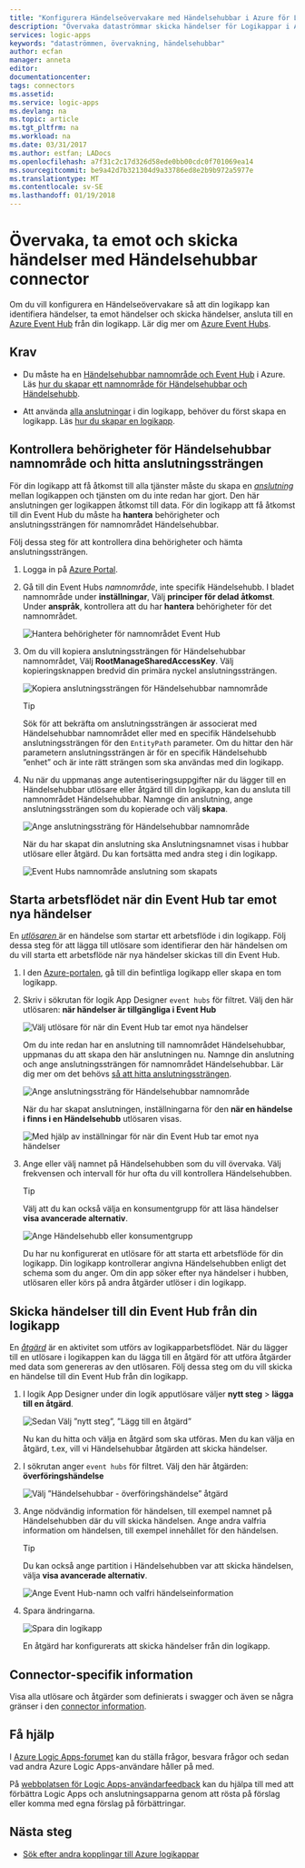```yaml
---
title: "Konfigurera Händelseövervakare med Händelsehubbar i Azure för Logikappar i Azure | Microsoft Docs"
description: "Övervaka dataströmmar skicka händelser för Logikappar i Azure med Azure Event Hubs och ta emot händelser"
services: logic-apps
keywords: "dataströmmen, övervakning, händelsehubbar"
author: ecfan
manager: anneta
editor: 
documentationcenter: 
tags: connectors
ms.assetid: 
ms.service: logic-apps
ms.devlang: na
ms.topic: article
ms.tgt_pltfrm: na
ms.workload: na
ms.date: 03/31/2017
ms.author: estfan; LADocs
ms.openlocfilehash: a7f31c2c17d326d58ede0bb00cdc0f701069ea14
ms.sourcegitcommit: be9a42d7b321304d9a33786ed8e2b9b972a5977e
ms.translationtype: MT
ms.contentlocale: sv-SE
ms.lasthandoff: 01/19/2018
---
```

# <a name="monitor-receive-and-send-events-with-the-event-hubs-connector"></a>Övervaka, ta emot och skicka händelser med Händelsehubbar connector

Om du vill konfigurera en Händelseövervakare så att din logikapp kan identifiera händelser, ta emot händelser och skicka händelser, ansluta till en [Azure Event Hub](https://azure.microsoft.com/services/event-hubs) från din logikapp. Lär dig mer om [Azure Event Hubs](../event-hubs/event-hubs-what-is-event-hubs.md).

## <a name="requirements"></a>Krav

* Du måste ha en [Händelsehubbar namnområde och Event Hub](../event-hubs/event-hubs-create.md) i Azure. Läs [hur du skapar ett namnområde för Händelsehubbar och Händelsehubb](../event-hubs/event-hubs-create.md). 

* Att använda [alla anslutningar](https://docs.microsoft.com/azure/connectors/apis-list) i din logikapp, behöver du först skapa en logikapp. Läs [hur du skapar en logikapp](../logic-apps/quickstart-create-first-logic-app-workflow.md).

<a name="permissions-connection-string"></a>
## <a name="check-event-hubs-namespace-permissions-and-find-the-connection-string"></a>Kontrollera behörigheter för Händelsehubbar namnområde och hitta anslutningssträngen

För din logikapp att få åtkomst till alla tjänster måste du skapa en [ *anslutning* ](./connectors-overview.md) mellan logikappen och tjänsten om du inte redan har gjort. Den här anslutningen ger logikappen åtkomst till data.
För din logikapp att få åtkomst till din Event Hub du måste ha **hantera** behörigheter och anslutningssträngen för namnområdet Händelsehubbar.

Följ dessa steg för att kontrollera dina behörigheter och hämta anslutningssträngen.

1.  Logga in på [Azure Portal](https://portal.azure.com "Azure Portal"). 

2.  Gå till din Event Hubs *namnområde*, inte specifik Händelsehubb. I bladet namnområde under **inställningar**, Välj **principer för delad åtkomst**. Under **anspråk**, kontrollera att du har **hantera** behörigheter för det namnområdet.

    ![Hantera behörigheter för namnområdet Event Hub](./media/connectors-create-api-azure-event-hubs/event-hubs-namespace.png)

3.  Om du vill kopiera anslutningssträngen för Händelsehubbar namnområdet, Välj **RootManageSharedAccessKey**. Välj kopieringsknappen bredvid din primära nyckel anslutningssträngen.

    ![Kopiera anslutningssträngen för Händelsehubbar namnområde](media/connectors-create-api-azure-event-hubs/find-event-hub-namespace-connection-string.png)

    > [!TIP]
    > Sök för att bekräfta om anslutningssträngen är associerat med Händelsehubbar namnområdet eller med en specifik Händelsehubb anslutningssträngen för den `EntityPath` parameter. Om du hittar den här parametern anslutningssträngen är för en specifik Händelsehubb ”enhet” och är inte rätt strängen som ska användas med din logikapp.

4.  Nu när du uppmanas ange autentiseringsuppgifter när du lägger till en Händelsehubbar utlösare eller åtgärd till din logikapp, kan du ansluta till namnområdet Händelsehubbar. Namnge din anslutning, ange anslutningssträngen som du kopierade och välj **skapa**.

    ![Ange anslutningssträng för Händelsehubbar namnområde](./media/connectors-create-api-azure-event-hubs/event-hubs-connection.png)

    När du har skapat din anslutning ska Anslutningsnamnet visas i hubbar utlösare eller åtgärd. 
    Du kan fortsätta med andra steg i din logikapp.

    ![Event Hubs namnområde anslutning som skapats](./media/connectors-create-api-azure-event-hubs/event-hubs-connection-created.png)

## <a name="start-workflow-when-your-event-hub-receives-new-events"></a>Starta arbetsflödet när din Event Hub tar emot nya händelser

En [ *utlösaren* ](../logic-apps/logic-apps-overview.md#logic-app-concepts) är en händelse som startar ett arbetsflöde i din logikapp. Följ dessa steg för att lägga till utlösare som identifierar den här händelsen om du vill starta ett arbetsflöde när nya händelser skickas till din Event Hub.

1.  I den [Azure-portalen](https://portal.azure.com "Azure-portalen"), gå till din befintliga logikapp eller skapa en tom logikapp.

2.  Skriv i sökrutan för logik App Designer `event hubs` för filtret. Välj den här utlösaren: **när händelser är tillgängliga i Event Hub**

    ![Välj utlösare för när din Event Hub tar emot nya händelser](./media/connectors-create-api-azure-event-hubs/find-event-hubs-trigger.png)

    Om du inte redan har en anslutning till namnområdet Händelsehubbar, uppmanas du att skapa den här anslutningen nu. Namnge din anslutning och ange anslutningssträngen för namnområdet Händelsehubbar. 
    Lär dig mer om det behövs [så att hitta anslutningssträngen](#permissions-connection-string).

    ![Ange anslutningssträng för Händelsehubbar namnområde](./media/connectors-create-api-azure-event-hubs/event-hubs-connection.png)

    När du har skapat anslutningen, inställningarna för den **när en händelse i finns i en Händelsehubb** utlösaren visas.

    ![Med hjälp av inställningar för när din Event Hub tar emot nya händelser](./media/connectors-create-api-azure-event-hubs/event-hubs-trigger.png)

3.  Ange eller välj namnet på Händelsehubben som du vill övervaka. Välj frekvensen och intervall för hur ofta du vill kontrollera Händelsehubben.

    > [!TIP]
    > Välj att du kan också välja en konsumentgrupp för att läsa händelser **visa avancerade alternativ**. 

    ![Ange Händelsehubb eller konsumentgrupp](./media/connectors-create-api-azure-event-hubs/event-hubs-trigger-details.png)

    Du har nu konfigurerat en utlösare för att starta ett arbetsflöde för din logikapp. 
    Din logikapp kontrollerar angivna Händelsehubben enligt det schema som du anger. 
    Om din app söker efter nya händelser i hubben, utlösaren eller körs på andra åtgärder utlöser i din logikapp.

## <a name="send-events-to-your-event-hub-from-your-logic-app"></a>Skicka händelser till din Event Hub från din logikapp

En [*åtgärd*](../logic-apps/logic-apps-overview.md#logic-app-concepts) är en aktivitet som utförs av logikapparbetsflödet. När du lägger till en utlösare i logikappen kan du lägga till en åtgärd för att utföra åtgärder med data som genereras av den utlösaren. Följ dessa steg om du vill skicka en händelse till din Event Hub från din logikapp.

1.  I logik App Designer under din logik apputlösare väljer **nytt steg** > **lägga till en åtgärd**.

    ![Sedan Välj ”nytt steg”, ”Lägg till en åtgärd”](./media/connectors-create-api-azure-event-hubs/add-action.png)

    Nu kan du hitta och välja en åtgärd som ska utföras. 
    Men du kan välja en åtgärd, t.ex, vill vi Händelsehubbar åtgärden att skicka händelser.

2.  I sökrutan anger `event hubs` för filtret.
Välj den här åtgärden: **överföringshändelse**

    ![Välj ”Händelsehubbar - överföringshändelse” åtgärd](./media/connectors-create-api-azure-event-hubs/find-event-hubs-action.png)

3.  Ange nödvändig information för händelsen, till exempel namnet på Händelsehubben där du vill skicka händelsen. Ange andra valfria information om händelsen, till exempel innehållet för den händelsen.

    > [!TIP]
    > Du kan också ange partition i Händelsehubben var att skicka händelsen, välja **visa avancerade alternativ**. 

    ![Ange Event Hub-namn och valfri händelseinformation](./media/connectors-create-api-azure-event-hubs/event-hubs-send-event-action.png)

6.  Spara ändringarna.

    ![Spara din logikapp](./media/connectors-create-api-azure-event-hubs/save-logic-app.png)

    En åtgärd har konfigurerats att skicka händelser från din logikapp. 

## <a name="connector-specific-details"></a>Connector-specifik information

Visa alla utlösare och åtgärder som definierats i swagger och även se några gränser i den [connector information](/connectors/eventhubs/). 

## <a name="get-help"></a>Få hjälp

I [Azure Logic Apps-forumet](https://social.msdn.microsoft.com/Forums/en-US/home?forum=azurelogicapps) kan du ställa frågor, besvara frågor och sedan vad andra Azure Logic Apps-användare håller på med.

På [webbplatsen för Logic Apps-användarfeedback](http://aka.ms/logicapps-wish) kan du hjälpa till med att förbättra Logic Apps och anslutningsapparna genom att rösta på förslag eller komma med egna förslag på förbättringar.

## <a name="next-steps"></a>Nästa steg

*  [Sök efter andra kopplingar till Azure logikappar](./apis-list.md)